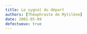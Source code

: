 ```yaml
---
title: Le sygnal du départ
authors: [Théophraste de Mytilène]
date: 2001-05-09
defectueux: true
---
```

